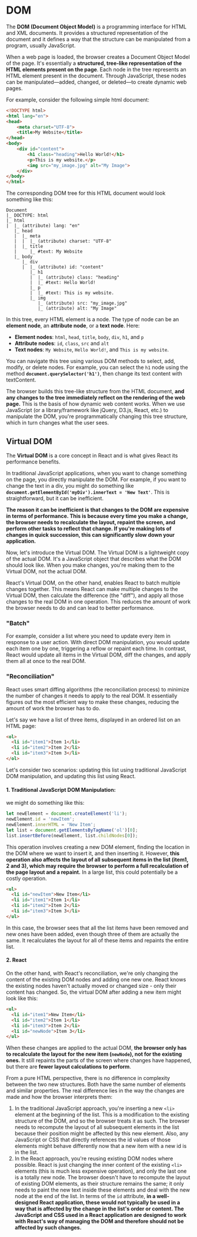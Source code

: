 # DOM

The **DOM (Document Object Model)** is a programming interface for HTML and XML documents. It provides a structured representation of the document and it defines a way that the structure can be manipulated from a program, usually JavaScript.

When a web page is loaded, the browser creates a Document Object Model of the page.
It's essentially a **structured, tree-like representation of the HTML elements present on the page**. Each node in the tree represents an HTML element present in the document. Through JavaScript, these nodes can be manipulated—added, changed, or deleted—to create dynamic web pages.

For example, consider the following simple html document:
```html
<!DOCTYPE html>
<html lang="en">
<head>
    <meta charset="UTF-8">
    <title>My Website</title>
</head> 
<body>
    <div id="content">
        <h1 class="heading">Hello World!</h1>
        <p>This is my website.</p>
        <img src="my_image.jpg" alt="My Image">
    </div>
</body>
</html>
```
The corresponding DOM tree for this HTML document would look something like this:

```
Document
|_ DOCTYPE: html
|_ html
|  |_ (attribute) lang: "en"
   |_ head
   |  |_ meta
   |  |  |_ (attribute) charset: "UTF-8"
   |  |_ title
   |     |_ #text: My Website
   |_ body
      |_ div
      |  |_ (attribute) id: "content"
         |_ h1
         |  |_ (attribute) class: "heading"
         |  |_ #text: Hello World!
         |_ p
         |  |_ #text: This is my website.
         |_ img
            |_ (attribute) src: "my_image.jpg"
            |_ (attribute) alt: "My Image"
```

In this tree, every HTML element is a node. The type of node can be an **element node**, an **attribute node**, or a **text node**. Here:

* **Element nodes**: `html`, `head`, `title`, `body`, `div`, `h1`, and `p`
* **Attribute nodes**: `id`, `class`, `src` and `alt`
* **Text nodes**: `My Website`, `Hello World!`, and `This is my website`.

You can navigate this tree using various DOM methods to select, add, modify, or delete nodes. 
For example, you can select the `h1` node using the method **`document.querySelector('h1')`**, then change its text content with textContent.

The browser builds this tree-like structure from the HTML document, **and any changes to the tree immediately reflect on the rendering of the web page.** 
This is the basis of how dynamic web content works. When we use JavaScript (or a library/framework like jQuery, D3.js, React, etc.) to manipulate the DOM, you're programmatically changing this tree structure, which in turn changes what the user sees.


## Virtual DOM

The **Virtual DOM** is a core concept in React and is what gives React its performance benefits. 

In traditional JavaScript applications, when you want to change something on the page, you directly manipulate the DOM. For example, if you want to change the text in a div, you might do something like **`document.getElementById('myDiv').innerText = 'New Text'`**. This is straightforward, but it can be inefficient.

**The reason it can be inefficient is that changes to the DOM are expensive in terms of performance. This is because every time you make a change, the browser needs to recalculate the layout, repaint the screen, and perform other tasks to reflect that change. If you're making lots of changes in quick succession, this can significantly slow down your application.**

Now, let's introduce the Virtual DOM. The Virtual DOM is a lightweight copy of the actual DOM. It's a JavaScript object that describes what the DOM should look like. When you make changes, you're making them to the Virtual DOM, not the actual DOM.

React's Virtual DOM, on the other hand, enables React to batch multiple changes together. This means React can make multiple changes to the Virtual DOM, then calculate the difference (the "diff"), and apply all those changes to the real DOM in one operation. This reduces the amount of work the browser needs to do and can lead to better performance.

### "Batch"

For example, consider a list where you need to update every item in response to a user action. With direct DOM manipulation, you would update each item one by one, triggering a reflow or repaint each time. In contrast, React would update all items in the Virtual DOM, diff the changes, and apply them all at once to the real DOM.

### "Reconciliation"

React uses smart diffing algorithms (the reconciliation process) to minimize the number of changes it needs to apply to the real DOM. It essentially figures out the most efficient way to make these changes, reducing the amount of work the browser has to do.

Let's say we have a list of three items, displayed in an ordered list on an HTML page:

```html
<ol>
  <li id="item1">Item 1</li>
  <li id="item2">Item 2</li>
  <li id="item3">Item 3</li>
</ol>
```

Let's consider two scenarios: updating this list using traditional JavaScript DOM manipulation, and updating this list using React.

#### 1. Traditional JavaScript DOM Manipulation:

we might do something like this:

```js
let newElement = document.createElement('li');
newElement.id = 'newItem';
newElement.innerHTML = 'New Item';
let list = document.getElementsByTagName('ol')[0];
list.insertBefore(newElement, list.childNodes[0]);
```

This operation involves creating a new DOM element, finding the location in the DOM where we want to insert it, and then inserting it. However, **this operation also affects the layout of all subsequent items in the list (item1, 2 and 3), which may require the browser to perform a full recalculation of the page layout and a repaint.** In a large list, this could potentially be a costly operation.

```html
<ul>
  <li id="newItem">New Item</li>
  <li id="item1">Item 1</li>
  <li id="item2">Item 2</li>
  <li id="item3">Item 3</li>
</ul>
```

In this case, the browser sees that all the list items have been removed and new ones have been added, even though three of them are actually the same. It recalculates the layout for all of these items and repaints the entire list.

#### 2. React

On the other hand, with React's reconciliation, we're only changing the content of the existing DOM nodes and adding one new one. React knows the existing nodes haven't actually moved or changed size - only their content has changed. So, the virtual DOM after adding a new item might look like this:

```html
<ul>
  <li id="item1">New Item</li>
  <li id="item2">Item 1</li>
  <li id="item3">Item 2</li>
  <li id="newNode">Item 3</li>
</ul>
```

When these changes are applied to the actual DOM, **the browser only has to recalculate the layout for the new item (`newNode`), not for the existing ones.** It still repaints the parts of the screen where changes have happened, but there are **fewer layout calculations to perform**.

From a pure HTML perspective, there is no difference in complexity between the two new structures. Both have the same number of elements and similar properties.
The real difference lies in the way the changes are made and how the browser interprets them:

1. In the traditional JavaScript approach, you're inserting a new `<li>` element at the beginning of the list. This is a modification to the existing structure of the DOM, and so the browser treats it as such. The browser needs to recompute the layout of all subsequent elements in the list because their position might be affected by this new element. Also, any JavaScript or CSS that directly references the id values of those elements might behave differently now that a new item with a new id is in the list.
2. In the React approach, you're reusing existing DOM nodes where possible. React is just changing the inner content of the existing `<li>` elements (this is much less expensive operation), and only the last one is a totally new node. The browser doesn't have to recompute the layout of existing DOM elements, as their structure remains the same; it only needs to paint the new text inside these elements and deal with the new node at the end of the list. In terms of the `id` attribute, **in a well-designed React application, these would not typically be used in a way that is affected by the change in the list's order or content. The JavaScript and CSS used in a React application are designed to work with React's way of managing the DOM and therefore should not be affected by such changes.**

